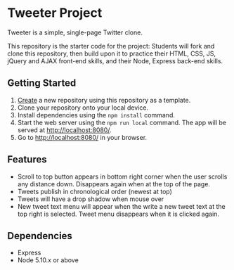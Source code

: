 # Tweeter Project

Tweeter is a simple, single-page Twitter clone.

This repository is the starter code for the project: Students will fork and clone this repository, then build upon it to practice their HTML, CSS, JS, jQuery and AJAX front-end skills, and their Node, Express back-end skills.

## Getting Started

1. [Create](https://docs.github.com/en/repositories/creating-and-managing-repositories/creating-a-repository-from-a-template) a new repository using this repository as a template.
2. Clone your repository onto your local device.
3. Install dependencies using the `npm install` command.
3. Start the web server using the `npm run local` command. The app will be served at <http://localhost:8080/>.
4. Go to <http://localhost:8080/> in your browser.

## Features
- Scroll to top button appears in bottom right corner when the user scrolls any distance down. Disappears again when at the top of the page.
- Tweets publish in chronological order (newest at top)
- Tweets will have a drop shadow when mouse over
- New tweet text menu will appear when the write a new tweet text at the top right is selected. Tweet menu disappears when it is clicked again.

## Dependencies

- Express
- Node 5.10.x or above
